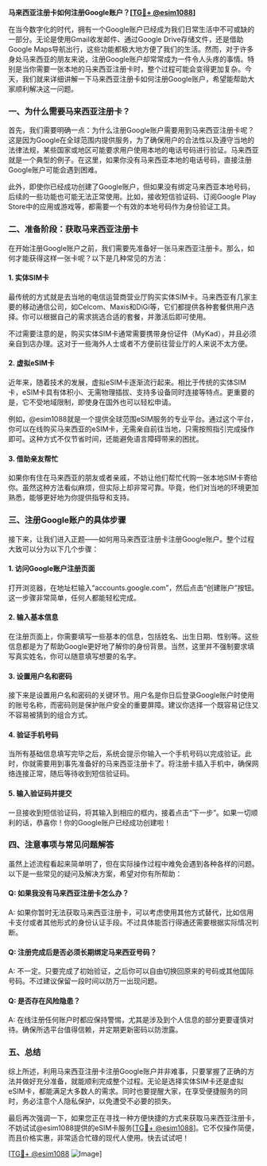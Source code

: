**马来西亚注册卡如何注册Google账户？[[TG💪+ @esim1088](https://t.me/s/esim1088)]**

在当今数字化的时代，拥有一个Google账户已经成为我们日常生活中不可或缺的一部分。无论是使用Gmail收发邮件、通过Google Drive存储文件，还是借助Google Maps导航出行，这些功能都极大地方便了我们的生活。然而，对于许多身处马来西亚的朋友来说，注册Google账户却常常成为一件令人头疼的事情。特别是当你需要一张本地的马来西亚注册卡时，整个过程可能会变得更加复杂。今天，我们就来详细讲解一下马来西亚注册卡如何注册Google账户，希望能帮助大家顺利解决这一问题。

### **一、为什么需要马来西亚注册卡？**

首先，我们需要明确一点：为什么注册Google账户需要用到马来西亚注册卡呢？这是因为Google在全球范围内提供服务，为了确保用户的合法性以及遵守当地的法律法规，某些国家或地区可能要求用户使用本地的电话号码进行验证。马来西亚就是一个典型的例子。在这里，如果你没有马来西亚本地的电话号码，直接注册Google账户可能会遇到困难。

此外，即使你已经成功创建了Google账户，但如果没有绑定马来西亚本地号码，后续的一些功能也可能无法正常使用。比如，接收短信验证码、订阅Google Play Store中的应用或游戏等，都需要一个有效的本地号码作为身份验证工具。

### **二、准备阶段：获取马来西亚注册卡**

在开始注册Google账户之前，我们需要先准备好一张马来西亚注册卡。那么，如何才能获得这样一张卡呢？以下是几种常见的方法：

#### **1. 实体SIM卡**
最传统的方式就是去当地的电信运营商营业厅购买实体SIM卡。马来西亚有几家主要的移动通信公司，如Celcom、Maxis和DiGi等，它们都提供各种套餐供用户选择。你可以根据自己的需求挑选合适的套餐，并激活后即可使用。

不过需要注意的是，购买实体SIM卡通常需要携带身份证件（MyKad），并且必须亲自到店办理。这对于一些海外人士或者不方便前往营业厅的人来说不太方便。

#### **2. 虚拟eSIM卡**
近年来，随着技术的发展，虚拟eSIM卡逐渐流行起来。相比于传统的实体SIM卡，eSIM卡具有体积小、无需物理插拔、支持多设备同时连接等特点。更重要的是，它不受地域限制，即使身在国外也可以轻松申请。

例如，@esim1088就是一个提供全球范围eSIM服务的专业平台。通过这个平台，你可以在线购买马来西亚的eSIM卡，无需亲自前往当地，只需按照指引完成操作即可。这种方式不仅节省时间，还能避免语言障碍带来的困扰。

#### **3. 借助亲友帮忙**
如果你有住在马来西亚的朋友或者亲戚，不妨让他们帮忙代购一张本地SIM卡寄给你。虽然这种方法看似麻烦，但实际上却非常可靠。毕竟，他们对当地的环境更加熟悉，能够更好地为你提供指导和支持。

### **三、注册Google账户的具体步骤**

接下来，让我们进入正题——如何用马来西亚注册卡注册Google账户。整个过程大致可以分为以下几个步骤：

#### **1. 访问Google账户注册页面**
打开浏览器，在地址栏输入“accounts.google.com”，然后点击“创建账户”按钮。这一步骤非常简单，任何人都能轻松完成。

#### **2. 输入基本信息**
在注册页面上，你需要填写一些基本的信息，包括姓名、出生日期、性别等。这些信息都是为了帮助Google更好地了解你的身份背景。当然，这里并不强制要求填写真实姓名，你可以随意填写想要的名字。

#### **3. 设置用户名和密码**
接下来是设置用户名和密码的关键环节。用户名是你日后登录Google账户时使用的账号名称，而密码则是保护账户安全的重要屏障。建议你选择一个既容易记住又不容易被猜到的组合方式。

#### **4. 验证手机号码**
当所有基础信息填写完毕之后，系统会提示你输入一个手机号码以完成验证。此时，你就需要用到事先准备好的马来西亚注册卡了。将注册卡插入手机中，确保网络连接正常，随后等待收到短信验证码。

#### **5. 输入验证码并提交**
一旦接收到短信验证码，将其输入到相应的框内，接着点击“下一步”。如果一切顺利的话，恭喜你！你的Google账户已经成功创建啦！

### **四、注意事项与常见问题解答**

虽然上述流程看起来简单明了，但在实际操作过程中难免会遇到各种各样的问题。以下是一些常见的疑问及解决方案，希望对你有所帮助：

#### **Q: 如果我没有马来西亚注册卡怎么办？**
A: 如果你暂时无法获取马来西亚注册卡，可以考虑使用其他方式替代，比如信用卡支付或者其他形式的身份认证手段。不过具体能否行得通还需要根据实际情况判断。

#### **Q: 注册完成后是否必须长期绑定马来西亚号码？**
A: 不一定。只要完成了初始验证，之后你可以自由切换回原来的号码或其他国际号码。不过建议保留一段时间以防万一出现问题。

#### **Q: 是否存在风险隐患？**
A: 在线注册任何账户时都应保持警惕，尤其是涉及到个人信息的部分更要谨慎对待。确保所选平台值得信赖，并定期更新密码以防泄露。

### **五、总结**

综上所述，利用马来西亚注册卡注册Google账户并非难事，只要掌握了正确的方法并做好充分准备，就能顺利完成整个过程。无论是选择实体SIM卡还是虚拟eSIM卡，都能满足大多数人的需求。同时也要提醒大家，在享受便捷服务的同时，务必注意个人隐私保护，以免遭受不必要的损失。

最后再次强调一下，如果您正在寻找一种方便快捷的方式来获取马来西亚注册卡，不妨试试@esim1088提供的eSIM卡服务[[TG💪+ @esim1088](https://t.me/s/esim1088)]。它不仅操作简便，而且价格实惠，非常适合忙碌的现代人使用。快去试试吧！

[[TG💪+ @esim1088](https://t.me/s/esim1088) ![Image](https://i.postimg.cc/4NQfJmqS/Snipaste-2025-05-13-00-14-12.png)]
